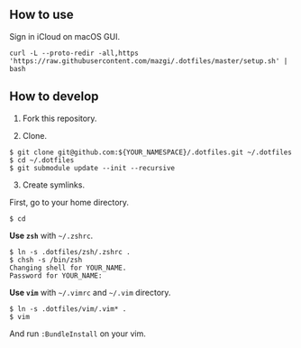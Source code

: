 
## How to use

Sign in iCloud on macOS GUI.

```shellsession
curl -L --proto-redir -all,https 'https://raw.githubusercontent.com/mazgi/.dotfiles/master/setup.sh' | bash
```

## How to develop

1. Fork this repository.

2. Clone.

```shellsession
$ git clone git@github.com:${YOUR_NAMESPACE}/.dotfiles.git ~/.dotfiles
$ cd ~/.dotfiles
$ git submodule update --init --recursive
```

3. Create symlinks.

First, go to your home directory.

```shellsession
$ cd
```

**Use `zsh`** with `~/.zshrc`.

```shellsession
$ ln -s .dotfiles/zsh/.zshrc .
$ chsh -s /bin/zsh
Changing shell for YOUR_NAME.
Password for YOUR_NAME: 
```

**Use `vim`** with `~/.vimrc` and `~/.vim` directory.

```shellsession
$ ln -s .dotfiles/vim/.vim* .
$ vim
```

And run `:BundleInstall` on your vim.
